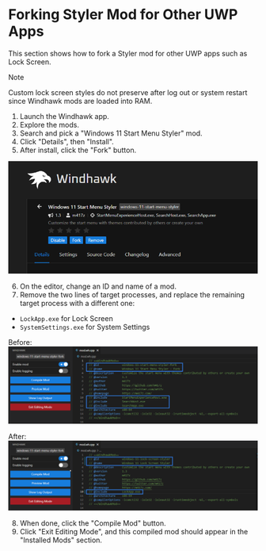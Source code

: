 # Forking Styler Mod for Other UWP Apps
This section shows how to fork a Styler mod for other UWP apps such as Lock Screen.

> [!NOTE]
> Custom lock screen styles do not preserve after log out or system restart since Windhawk mods are loaded into RAM.

1. Launch the Windhawk app.
2. Explore the mods.
3. Search and pick a "Windows 11 Start Menu Styler" mod.
4. Click "Details", then "Install".
5. After install, click the "Fork" button.

![](https://github.com/AromaKitsune/Windows-XAML-Styles/blob/main/screenshots/Fork1.png)

6. On the editor, change an ID and name of a mod.
7. Remove the two lines of target processes, and replace the remaining target process with a different one:
  - `LockApp.exe` for Lock Screen
  - `SystemSettings.exe` for System Settings

Before:
![](https://github.com/AromaKitsune/Windows-XAML-Styles/blob/main/screenshots/Fork2.png)

After:
![](https://github.com/AromaKitsune/Windows-XAML-Styles/blob/main/screenshots/Fork3.png)

8. When done, click the "Compile Mod" button.
9. Click "Exit Editing Mode", and this compiled mod should appear in the "Installed Mods" section.

